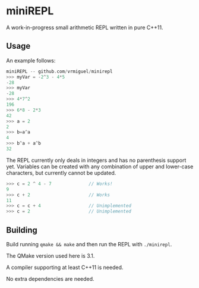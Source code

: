 # miniREPL

A work-in-progress small arithmetic REPL written in pure C++11.

## Usage

An example follows:
```C
miniREPL -- github.com/vrmiguel/minirepl
>>> myVar = -2^3 - 4*5
-28
>>> myVar
-28
>>> 4*7^2
196
>>> 6*8 - 2*3
42
>>> a = 2
2
>>> b=a^a
4
>>> b^a + a^b
32
```

The REPL currently only deals in integers and has no parenthesis support yet.
Variables can be created with any combination of upper and lower-case characters, but currently cannot be updated.

```C
>>> c = 2 ^ 4 - 7              // Works!
9
>>> c + 2                      // Works
11
>>> c = c + 4                  // Unimplemented
>>> c = 2                      // Unimplemented
```

## Building

Build running ```qmake && make``` and then run the REPL with `./minirepl`.

The QMake version used here is 3.1.

A compiler supporting at least C++11 is needed.

No extra dependencies are needed.

